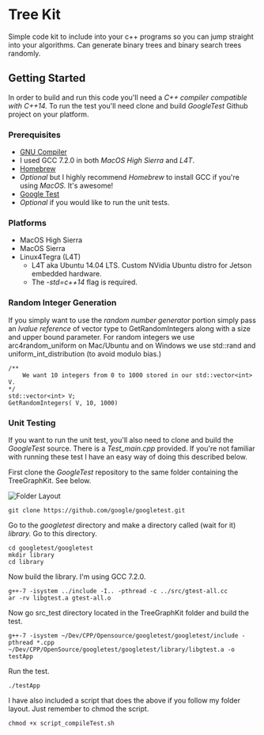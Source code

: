 
# Tree Kit

Simple code kit to include into your c++ programs so you can jump straight into your algorithms. Can generate binary trees and binary search trees randomly.

## Getting Started

In order to build and run this code you'll need a *C++ compiler compatible with C++14.* To run the test you'll need clone and build *GoogleTest* Github project on your platform.

### Prerequisites

* [GNU Compiler](https://gcc.gnu.org)
 * I used GCC 7.2.0 in both *MacOS High Sierra* and *L4T*.
* [Homebrew](https://brew.sh)
 * *Optional* but I highly recommend *Homebrew* to install GCC if you're using *MacOS.* It's awesome!
* [Google Test](https://github.com/google/googletest)
 * *Optional* if you would like to run the unit tests.

### Platforms

* MacOS High Sierra
* MacOS Sierra
* Linux4Tegra (L4T) 
  * L4T aka Ubuntu 14.04 LTS. Custom NVidia Ubuntu distro for Jetson embedded hardware.
  * The *-std=c++14* flag is required.


### Random Integer Generation

If you simply want to use the *random number generator* portion simply pass an *lvalue reference* of vector<int> type to GetRandomIntegers along with a size and upper bound parameter. For random integers we use arc4random_uniform on Mac/Ubuntu and on Windows we use std::rand and uniform_int_distribution (to avoid modulo bias.) 

```
/**
	We want 10 integers from 0 to 1000 stored in our std::vector<int> V.
*/
std::vector<int> V;
GetRandomIntegers( V, 10, 1000)
```

### Unit Testing

If you want to run the unit test, you'll also need to clone and build the *GoogleTest* source. There is a *Test_main.cpp* provided. If you're not familiar with running these test I have an easy way of doing this described below.


 

First clone the *GoogleTest* repository to the same folder containing the TreeGraphKit. See below.

![Folder Layout](https://https://github.com/MarsMSJ/TreeGraphKit/tree/Images/images/FolderArrangement.png?raw=true )

```
git clone https://github.com/google/googletest.git
```

Go to the *googletest* directory and make a directory called (wait for it) *library.* Go to this directory.

```
cd googletest/googletest
mkdir library
cd library
```

Now build the library. I'm using GCC 7.2.0.

```
g++-7 -isystem ../include -I.. -pthread -c ../src/gtest-all.cc
ar -rv libgtest.a gtest-all.o
```

Now go src_test directory located in the TreeGraphKit folder and build the test.
```
g++-7 -isystem ~/Dev/CPP/Opensource/googletest/googletest/include -pthread *.cpp ~/Dev/CPP/OpenSource/googletest/googletest/library/libgtest.a -o testApp
```

Run the test.
```
./testApp
```

I have also included a script that does the above if you follow my folder layout. Just remember to chmod the script.
```
chmod +x script_compileTest.sh 
```
